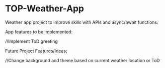 # TOP-Weather-App

Weather app project to improve skills with APIs and async/await functions.

App features to be implemented:

//Implement ToD greeting

Future Project Features/Ideas:

//Change background and theme based on current weather location or ToD
